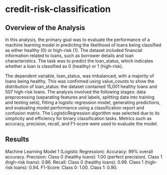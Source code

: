 # credit-risk-classification

## Overview of the Analysis
In this analysis, the primary goal was to evaluate the performance of a machine learning model in predicting the likelihood of loans being classified as either healthy (0) or high-risk (1). The dataset included financial information related to loans, such as borrower details and loan characteristics. The task was to predict the loan_status, which indicates whether a loan is classified as 0 (healthy) or 1 (high-risk).

The dependent variable, loan_status, was imbalanced, with a majority of loans being healthy. This was confirmed using value_counts to show the distribution of loan_status: the dataset contained 15,001 healthy loans and 507 high-risk loans. The analysis involved the following stages: data preprocessing (separating features and labels, splitting data into training and testing sets), fitting a logistic regression model, generating predictions, and evaluating model performance using a classification report and confusion matrix. The LogisticRegression algorithm was selected due to its simplicity and efficiency for binary classification tasks. Metrics such as accuracy, precision, recall, and F1-score were used to evaluate the model.

## Results
Machine Learning Model 1 (Logistic Regression):
Accuracy: 99% overall accuracy.
Precision:
Class 0 (healthy loans): 1.00 (perfect precision).
Class 1 (high-risk loans): 0.86.
Recall:
Class 0 (healthy loans): 0.99.
Class 1 (high-risk loans): 0.94.
F1-Score:
Class 0: 1.00.
Class 1: 0.90.
